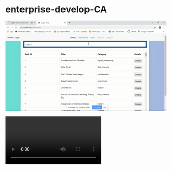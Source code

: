 # enterprise-develop-CA
![alt text](https://github.com/jianyuhe/enterprise-develop-CA/blob/master/DEMO.JPG)

![caption](https://github.com/jianyuhe/enterprise-develop-CA/blob/master/demo.mp4)

